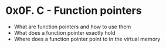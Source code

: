
# 0x0F. C - Function pointers
- What are function pointers and how to use them
- What does a function pointer exactly hold
- Where does a function pointer point to in the virtual memory